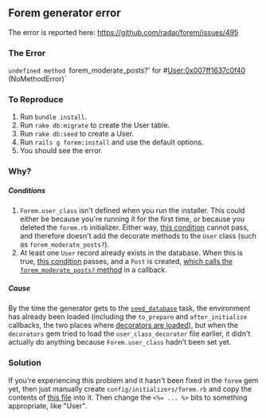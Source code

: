 ## Forem generator error

The error is reported here: https://github.com/radar/forem/issues/495

### The Error
`undefined method `forem_moderate_posts?' for #<User:0x007ff1637c0f40> (NoMethodError)`


### To Reproduce

1. Run `bundle install`.
2. Run `rake db:migrate` to create the User table.
3. Run `rake db:seed` to create a User.
4. Run `rails g forem:install` and use the default options.
5. You should see the error.


### Why?

##### Conditions
1. `Forem.user_class` isn't defined when you run the installer. This could either be because you're running it for the first time, or because you deleted the `forem.rb` initializer. Either way, [this condition](https://github.com/radar/forem/blob/1daa9135b56f4bd6ec05dcc4c011403b5da2d9d6/app/decorators/lib/forem/user_class_decorator.rb#L2) cannot pass, and therefore doesn't add the decorate methods to the `User` class (such as `forem_moderate_posts?`).
2. At least one `User` record already exists in the database. When this is true, [this condition](https://github.com/radar/forem/blob/1daa9135b56f4bd6ec05dcc4c011403b5da2d9d6/db/seeds.rb#L4) passes, and a `Post` is created, [which calls the `forem_moderate_posts?` method](https://github.com/radar/forem/blob/1daa9135b56f4bd6ec05dcc4c011403b5da2d9d6/app/models/forem/post.rb#L116) in a callback.

##### Cause
By the time the generator gets to the [`seed_database`](https://github.com/radar/forem/blob/1daa9135b56f4bd6ec05dcc4c011403b5da2d9d6/lib/generators/forem/install_generator.rb#L64) task, the environment has already been loaded (including the `to_prepare` and `after_initialize` callbacks, the two places where [decorators are loaded](https://github.com/parndt/decorators/blob/18defc9a2c1b5749bf1ec0ff31465d943932ef7b/lib/decorators/railtie.rb#L6)), but when the `decorators` gem tried to load the `user_class_decorator` file earlier, it didn't actually do anything because `Forem.user_class` hadn't been set yet.


### Solution
If you're experiencing this problem and it hasn't been fixed in the `forem` gem yet, then just manually create `config/initializers/forem.rb` and copy the contents of [this file](https://github.com/radar/forem/blob/1daa9135b56f4bd6ec05dcc4c011403b5da2d9d6/lib/generators/forem/install/templates/initializer.rb) into it. Then change the `<%= ... %>` bits to something appropriate, like "User".
